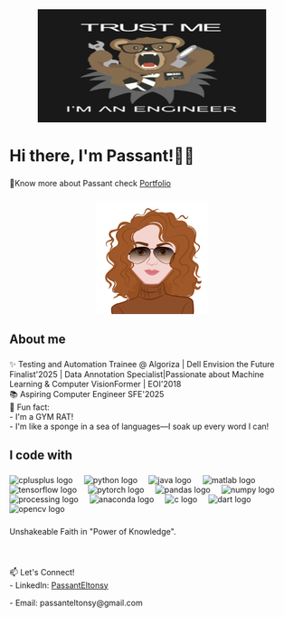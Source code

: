 
<div align="center">
  <img height="200" width="80%" src="T.jpg"  />
</div>

###

<h1 align="left">Hi there, I'm Passant!👋👋</h1>

###

<p align="left">🚀Know more about Passant check <a href=https://portfolio-qydnhjaushzlfvcqb7c2fj.streamlit.app/>Portfolio</a>

###

<div align="center">
  <img height="200"  src="AvatarMaker.png"  />
</div>

###
<h2 align="left">About me</h2>

###

<p align="left">✨  Testing and Automation Trainee @ Algoriza | Dell Envision the Future Finalist'2025 | Data Annotation Specialist|Passionate about Machine Learning & Computer VisionFormer | EOI'2018<br>📚 Aspiring Computer Engineer SFE'2025<br>🎲 Fun fact: <br>- I'm a GYM RAT!<br>- I'm like a sponge in a sea of languages—I soak up every word I can!</p>

###

<h2 align="left">I code with</h2>

###

<div align="left">
  <img src="https://cdn.jsdelivr.net/gh/devicons/devicon/icons/cplusplus/cplusplus-original.svg" height="40" alt="cplusplus logo"  />
  <img width="12" />
  <img src="https://cdn.jsdelivr.net/gh/devicons/devicon/icons/python/python-original.svg" height="40" alt="python logo"  />
  <img width="12" />
  <img src="https://cdn.jsdelivr.net/gh/devicons/devicon/icons/java/java-original.svg" height="40" alt="java logo"  />
  <img width="12" />
  <img src="https://cdn.jsdelivr.net/gh/devicons/devicon/icons/matlab/matlab-original.svg" height="40" alt="matlab logo"  />
  <img width="12" />
  <img src="https://cdn.jsdelivr.net/gh/devicons/devicon/icons/tensorflow/tensorflow-original.svg" height="40" alt="tensorflow logo"  />
  <img width="12" />
  <img src="https://cdn.jsdelivr.net/gh/devicons/devicon/icons/pytorch/pytorch-original.svg" height="40" alt="pytorch logo"  />
  <img width="12" />
  <img src="https://cdn.jsdelivr.net/gh/devicons/devicon/icons/pandas/pandas-original.svg" height="40" alt="pandas logo"  />
  <img width="12" />
  <img src="https://cdn.jsdelivr.net/gh/devicons/devicon/icons/numpy/numpy-original.svg" height="40" alt="numpy logo"  />
  <img width="12" />
  <img src="https://cdn.jsdelivr.net/gh/devicons/devicon/icons/processing/processing-original.svg" height="40" alt="processing logo"  />
  <img width="12" />
  <img src="https://cdn.jsdelivr.net/gh/devicons/devicon/icons/anaconda/anaconda-original.svg" height="40" alt="anaconda logo"  />
  <img width="12" />
  <img src="https://cdn.jsdelivr.net/gh/devicons/devicon/icons/c/c-original.svg" height="40" alt="c logo"  />
  <img width="12" />
  <img src="https://cdn.jsdelivr.net/gh/devicons/devicon/icons/dart/dart-original.svg" height="40" alt="dart logo"  />
  <img width="12" />
  <img src="https://cdn.jsdelivr.net/gh/devicons/devicon/icons/opencv/opencv-original.svg" height="40" alt="opencv logo"  />
</div>

###

<p align="left">Unshakeable Faith in "Power of Knowledge".</p>

###


###

<br clear="both">

<p align="left">📫 Let's Connect!<br>- LinkedIn: <a href="https://www.linkedin.com/in/passant-el-tonsy-ali-a52b42230/">PassantEltonsy</a>
<p align="left">- Email: passanteltonsy@gmail.com</p>

###
